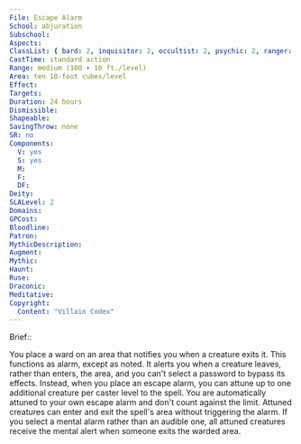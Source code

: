 ```yaml
---
File: Escape Alarm
School: abjuration
Subschool: 
Aspects: 
ClassList: { bard: 2, inquisitor: 2, occultist: 2, psychic: 2, ranger: 2, sorcerer: 2, wizard: 2, spiritualist: 2, summoner: 2, unchained summoner: 2 }
CastTime: standard action
Range: medium (100 + 10 ft./level)
Area: ten 10-foot cubes/level
Effect: 
Targets: 
Duration: 24 hours
Dismissible: 
Shapeable: 
SavingThrow: none
SR: no
Components:
  V: yes
  S: yes
  M: 
  F: 
  DF: 
Deity: 
SLALevel: 2
Domains: 
GPCost: 
Bloodline: 
Patron: 
MythicDescription: 
Augment: 
Mythic: 
Haunt: 
Ruse: 
Draconic: 
Meditative: 
Copyright:
  Content: "Villain Codex"
---
```

Brief:: 

You place a ward on an area that notifies you when a creature exits it. This functions as alarm, except as noted. It alerts you when a creature leaves, rather than enters, the area, and you can't select a password to bypass its effects. Instead, when you place an escape alarm, you can attune up to one additional creature per caster level to the spell. You are automatically attuned to your own escape alarm and don't count against the limit. Attuned creatures can enter and exit the spell's area without triggering the alarm. If you select a mental alarm rather than an audible one, all attuned creatures receive the mental alert when someone exits the warded area.
